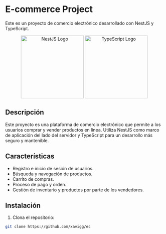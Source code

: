 # E-commerce Project

Este es un proyecto de comercio electrónico desarrollado con NestJS y TypeScript.
<p align="center">
<img src="https://cdn.dribbble.com/users/808903/screenshots/3831862/dribbble_szablon__1_1.png" alt="NestJS Logo"  height="200px" width="200px"/>
<img src="https://www.g-talent.net/cdn/shop/articles/que-es-typescript-1658755532025_47a3ff42-50f3-4968-a9ed-6cca8e24185a.jpg?v=1675279891" alt="TypeScript Logo" height="200px" width="200px"/>
</p>

## Descripción

Este proyecto es una plataforma de comercio electrónico que permite a los usuarios comprar y vender productos en línea. Utiliza NestJS como marco de aplicación del lado del servidor y TypeScript para un desarrollo más seguro y mantenible.

## Características

- Registro e inicio de sesión de usuarios.
- Búsqueda y navegación de productos.
- Carrito de compras.
- Proceso de pago y orden.
- Gestión de inventario y productos por parte de los vendedores.

## Instalación

1. Clona el repositorio:

```bash
git clone https://github.com/xavigg/ec
